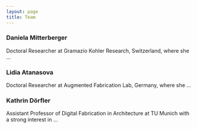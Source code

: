 ```yaml
---
layout: page
title: Team
---
```


### Daniela Mitterberger
Doctoral Researcher at Gramazio Kohler Research, Switzerland, where she ...


### Lidia Atanasova
Doctoral Researcher at Augmented Fabrication Lab, Germany, where she ...



### Kathrin Dörfler
Assistant Professor of Digital Fabrication in Architecture at TU Munich with a strong interest in ...